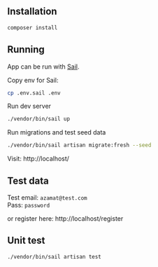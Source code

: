 ## Installation

```bash
composer install
```

## Running

App can be run with [Sail](https://laravel.com/docs/8.x/sail).

Copy env for Sail:
```bash
cp .env.sail .env
```

Run dev server
```bash
./vendor/bin/sail up
```

Run migrations and test seed data
```bash
./vendor/bin/sail artisan migrate:fresh --seed
```

Visit: http://localhost/

## Test data
Test email: `azamat@test.com`<br> 
Pass: `password`

or register here: http://localhost/register

## Unit test

```bash
./vendor/bin/sail artisan test
```

